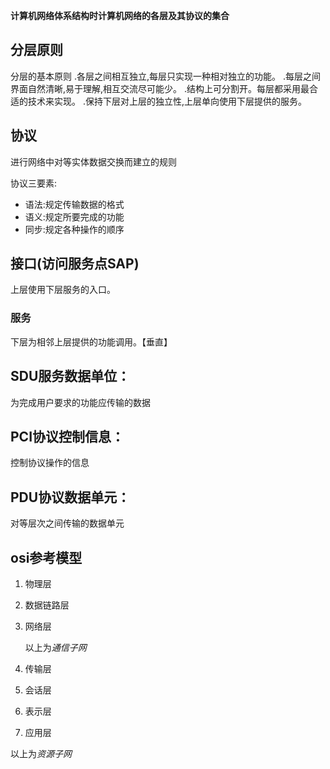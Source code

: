 **计算机网络体系结构时计算机网络的各层及其协议的集合**

## 分层原则

分层的基本原则
.各层之间相互独立,每层只实现一种相对独立的功能。
.每层之间界面自然清晰,易于理解,相互交流尽可能少。
.结构上可分割开。每层都采用最合适的技术来实现。
.保持下层对上层的独立性,上层单向使用下层提供的服务。

## 协议

进行网络中对等实体数据交换而建立的规则

协议三要素:

- 语法:规定传输数据的格式
- 语义:规定所要完成的功能
- 同步:规定各种操作的顺序

## 接口(访问服务点SAP)

上层使用下层服务的入口。

### 服务

下层为相邻上层提供的功能调用。【垂直】

## SDU服务数据单位：

为完成用户要求的功能应传输的数据

## PCI协议控制信息：

控制协议操作的信息

## PDU协议数据单元：

对等层次之间传输的数据单元

## osi参考模型

1. 物理层

2. 数据链路层

3. 网络层

   以上为*通信子网*

4. 传输层

5. 会话层

6. 表示层

7. 应用层

以上为*资源子网*